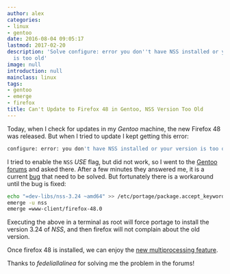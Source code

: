 ```yaml
---
author: alex
categories:
- linux
- gentoo
date: 2016-08-04 09:05:17
lastmod: 2017-02-20
description: 'Solve configure: error you don''t have NSS installed or your version
  is too old'
image: null
introduction: null
mainclass: linux
tags:
- gentoo
- emerge
- firefox
title: Can't Update to Firefox 48 in Gentoo, NSS Version Too Old
---
```


Today, when I check for updates in my _Gentoo_ machine, the new Firefox 48 was released. But when I tried to update I kept getting this error:

```bash
configure: error: you don't have NSS installed or your version is too old
```

<!--more--><!--ad-->

I tried to enable the `NSS` _USE_ flag, but did not work, so I went to the [Gentoo forums](https://forums.gentoo.org/viewtopic-p-7951120.html#7951120 "Can't update to firefox 48") and asked there. After a few minutes they answered me, it is a current [bug](https://bugs.gentoo.org/show_bug.cgi?id=590424) that need to be solved. But fortunately there is a workaround until the bug is fixed:

```bash
echo "=dev-libs/nss-3.24 ~amd64" >> /etc/portage/package.accept_keywords
emerge -u nss
emerge =www-client/firefox-48.0
```

Executing the above in a terminal as root will force portage to install the version 3.24 of _NSS_, and then firefox will not complain about the old version.

Once firefox 48 is installed, we can enjoy the [new multiprocessing feature](http://arstechnica.com/information-technology/2016/08/firefox-48-ships-bringing-rust-mainstream-and-multiprocess-for-some/ "Firefox 48 ships, bringing Rust mainstream and multiprocess for some").

Thanks to _fedeliallalinea_ for solving me the problem in the forums!

